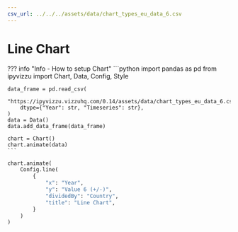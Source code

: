 ```yaml
---
csv_url: ../../../assets/data/chart_types_eu_data_6.csv
---
```


# Line Chart

<div id="example_01"></div>

??? info "Info - How to setup Chart"
    ```python
    import pandas as pd
    from ipyvizzu import Chart, Data, Config, Style

    data_frame = pd.read_csv(
        "https://ipyvizzu.vizzuhq.com/0.14/assets/data/chart_types_eu_data_6.csv",
        dtype={"Year": str, "Timeseries": str},
    )
    data = Data()
    data.add_data_frame(data_frame)

    chart = Chart()
    chart.animate(data)
    ```

```python
chart.animate(
    Config.line(
        {
            "x": "Year",
            "y": "Value 6 (+/-)",
            "dividedBy": "Country",
            "title": "Line Chart",
        }
    )
)
```

<script src="./38_C_L_line.js"></script>
